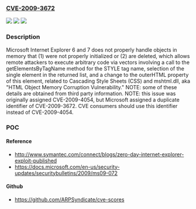 ### [CVE-2009-3672](https://cve.mitre.org/cgi-bin/cvename.cgi?name=CVE-2009-3672)
![](https://img.shields.io/static/v1?label=Product&message=n%2Fa&color=blue)
![](https://img.shields.io/static/v1?label=Version&message=n%2Fa%20&color=brightgreen)
![](https://img.shields.io/static/v1?label=Vulnerability&message=n%2Fa&color=brightgreen)

### Description

Microsoft Internet Explorer 6 and 7 does not properly handle objects in memory that (1) were not properly initialized or (2) are deleted, which allows remote attackers to execute arbitrary code via vectors involving a call to the getElementsByTagName method for the STYLE tag name, selection of the single element in the returned list, and a change to the outerHTML property of this element, related to Cascading Style Sheets (CSS) and mshtml.dll, aka "HTML Object Memory Corruption Vulnerability." NOTE: some of these details are obtained from third party information. NOTE: this issue was originally assigned CVE-2009-4054, but Microsoft assigned a duplicate identifier of CVE-2009-3672. CVE consumers should use this identifier instead of CVE-2009-4054.

### POC

#### Reference
- http://www.symantec.com/connect/blogs/zero-day-internet-explorer-exploit-published
- https://docs.microsoft.com/en-us/security-updates/securitybulletins/2009/ms09-072

#### Github
- https://github.com/ARPSyndicate/cve-scores

